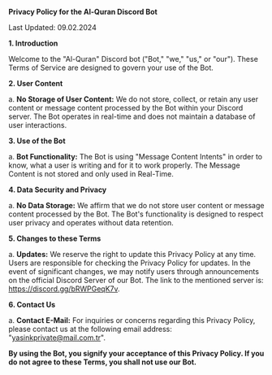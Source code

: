 **Privacy Policy for the Al-Quran Discord Bot**

Last Updated: 09.02.2024

**1. Introduction**

Welcome to the "Al-Quran" Discord bot ("Bot," "we," "us," or "our"). These Terms of Service are designed to govern your use of the Bot.

**2. User Content**

a. **No Storage of User Content:** We do not store, collect, or retain any user content or message content processed by the Bot within your Discord server. The Bot operates in real-time and does not maintain a database of user interactions.

**3. Use of the Bot**

a. **Bot Functionality:** The Bot is using "Message Content Intents" in order to know, what a user is writing and for it to work properly. The Message Content is not stored and only used in Real-Time.

**4. Data Security and Privacy**

a. **No Data Storage:** We affirm that we do not store user content or message content processed by the Bot. The Bot's functionality is designed to respect user privacy and operates without data retention.

**5. Changes to these Terms**

a. **Updates:** We reserve the right to update this Privacy Policy at any time. Users are responsible for checking the Privacy Policy for updates. In the event of significant changes, we may notify users through announcements on the official Discord Server of our Bot. The link to the mentioned server is: https://discord.gg/bRWPGeqK7v.

**6. Contact Us**

a. **Contact E-Mail:** For inquiries or concerns regarding this Privacy Policy, please contact us at the following email address: "yasinkprivate@mail.com.tr".


**By using the Bot, you signify your acceptance of this Privacy Policy. If you do not agree to these Terms, you shall not use our Bot.**
